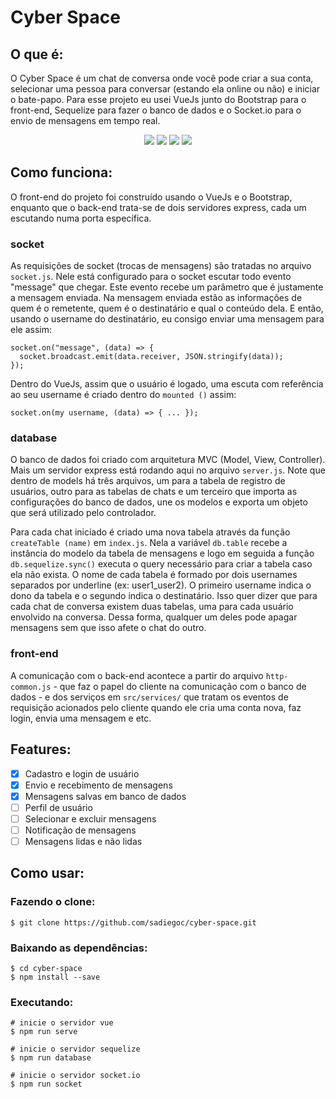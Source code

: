 # Cyber Space

## O que é:
O Cyber Space é um chat de conversa onde você pode criar a sua conta, selecionar uma pessoa para conversar (estando ela online ou não) e iniciar o bate-papo. Para esse projeto eu usei VueJs junto do Bootstrap para o front-end, Sequelize para fazer o banco de dados e o Socket.io para o envio de mensagens em tempo real.

<p align="center">
  <img src="https://img.shields.io/badge/Vue%20js-35495E?style=for-the-badge&logo=vuedotjs&logoColor=4FC08D"/>
  <img src="https://img.shields.io/badge/Sequelize-52B0E7?style=for-the-badge&logo=Sequelize&logoColor=white"/>
  <img src="https://img.shields.io/badge/Socket.io-black?style=for-the-badge&logo=socket.io&badgeColor=010101"/>
  <img src="https://img.shields.io/badge/License-MIT-green?style=for-the-badge"/>
</p>

## Como funciona:
O front-end do projeto foi construído usando o VueJs e o Bootstrap, enquanto que o back-end trata-se de dois servidores express, cada um escutando numa porta específica.

### socket
As requisições de socket (trocas de mensagens) são tratadas no arquivo `socket.js`. Nele está configurado para o socket escutar todo evento "message" que chegar. Este evento recebe um parâmetro que é justamente a mensagem enviada. Na mensagem enviada estão as informações de quem é o remetente, quem é o destinatário e qual o conteúdo dela. E então, usando o username do destinatário, eu consigo enviar uma mensagem para ele assim:

```
socket.on("message", (data) => {
  socket.broadcast.emit(data.receiver, JSON.stringify(data));
});
```
Dentro do VueJs, assim que o usuário é logado, uma escuta com referência ao seu username é criado dentro do `mounted ()` assim:
```
socket.on(my username, (data) => { ... });
```

### database
O banco de dados foi criado com arquitetura MVC (Model, View, Controller). Mais um servidor express está rodando aqui no arquivo `server.js`. Note que dentro de models há três arquivos, um para a tabela de registro de usuários, outro para as tabelas de chats e um terceiro que importa as configurações do banco de dados, une os modelos e exporta um objeto que será utilizado pelo controlador.

Para cada chat iniciado é criado uma nova tabela através da função `createTable (name)` em `index.js`. Nela a variável `db.table` recebe a instância do modelo da tabela de mensagens e logo em seguida a função `db.sequelize.sync()` executa o query necessário para criar a tabela caso ela não exista. O nome de cada tabela é formado por dois usernames separados por underline (ex: user1_user2). O primeiro username indica o dono da tabela e o segundo indica o destinatário. Isso quer dizer que para cada chat de conversa existem duas tabelas, uma para cada usuário envolvido na conversa. Dessa forma, qualquer um deles pode apagar mensagens sem que isso afete o chat do outro.

### front-end
A comunicação com o back-end acontece a partir do arquivo `http-common.js` - que faz o papel do cliente na comunicação com o banco de dados - e dos serviços em `src/services/` que tratam os eventos de requisição acionados pelo cliente quando ele cria uma conta nova, faz login, envia uma mensagem e etc.

## Features:
- [x] Cadastro e login de usuário
- [x] Envio e recebimento de mensagens
- [x] Mensagens salvas em banco de dados
- [ ] Perfil de usuário
- [ ] Selecionar e excluir mensagens
- [ ] Notificação de mensagens
- [ ] Mensagens lidas e não lidas

## Como usar:
### Fazendo o clone:
```
$ git clone https://github.com/sadiegoc/cyber-space.git
```

### Baixando as dependências:
```
$ cd cyber-space
$ npm install --save
```

### Executando:
```
# inicie o servidor vue
$ npm run serve

# inicie o servidor sequelize
$ npm run database

# inicie o servidor socket.io
$ npm run socket
```
